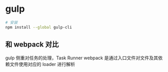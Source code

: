 # gulp

```bash
# 安装
npm install --global gulp-cli

```

## 和 webpack 对比

gulp 侧重对任务的处理，Task Runner
webpack 是通过入口文件对文件及其依赖文件使用对应的 loader 进行解析
